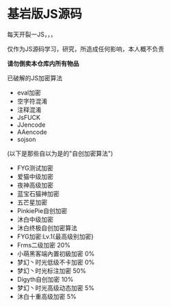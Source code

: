 # 基岩版JS源码


每天开裂一JS，，，

仅作为JS源码学习，研究，所造成任何影响，本人概不负责

<b>请勿倒卖本仓库内所有物品</b>

已破解的JS加密算法
- eval加密
- 空字符混淆
- 注释混淆
- JsFUCK
- JJencode
- AAencode
- sojson

(以下是那些自以为是的"自创加密算法")
- FYG测试加密
- 爱猫中级加密
- 夜神高级加密
- 蓝宝石猫神加密
- 五芒星加密
- PinkiePie自创加密
- 沐白中级加密
- 沐白终极自创加密算法
- FYG加密:Lv.1{最高级别加密}
- Frms二级加密 20%
- 小萌黑客端內置初級加密 0%
- 梦幻丶时光低级不卡加密 0%
- 梦幻丶时光标注加密 50%
- Digyth自创加密 10%
- 梦幻丶时光高级动态加密 5%
- 沐白十重高级加密 5%

